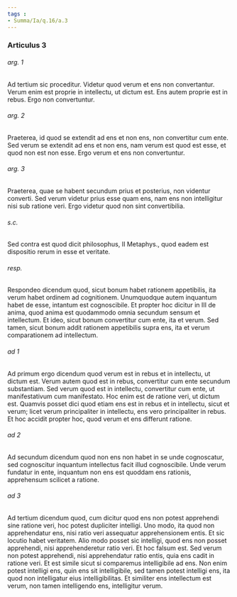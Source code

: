 ```yaml
---
tags : 
- Summa/Ia/q.16/a.3
---
```


### Articulus 3

###### arg. 1
Ad tertium sic proceditur. Videtur quod verum et ens non convertantur. Verum enim est proprie in intellectu, ut dictum est. Ens autem proprie est in rebus. Ergo non convertuntur.

###### arg. 2
Praeterea, id quod se extendit ad ens et non ens, non convertitur cum ente. Sed verum se extendit ad ens et non ens, nam verum est quod est esse, et quod non est non esse. Ergo verum et ens non convertuntur.

###### arg. 3
Praeterea, quae se habent secundum prius et posterius, non videntur converti. Sed verum videtur prius esse quam ens, nam ens non intelligitur nisi sub ratione veri. Ergo videtur quod non sint convertibilia.

###### s.c.
Sed contra est quod dicit philosophus, II Metaphys., quod eadem est dispositio rerum in esse et veritate.

###### resp.
Respondeo dicendum quod, sicut bonum habet rationem appetibilis, ita verum habet ordinem ad cognitionem. Unumquodque autem inquantum habet de esse, intantum est cognoscibile. Et propter hoc dicitur in III de anima, quod anima est quodammodo omnia secundum sensum et intellectum. Et ideo, sicut bonum convertitur cum ente, ita et verum. Sed tamen, sicut bonum addit rationem appetibilis supra ens, ita et verum comparationem ad intellectum.

###### ad 1
Ad primum ergo dicendum quod verum est in rebus et in intellectu, ut dictum est. Verum autem quod est in rebus, convertitur cum ente secundum substantiam. Sed verum quod est in intellectu, convertitur cum ente, ut manifestativum cum manifestato. Hoc enim est de ratione veri, ut dictum est. Quamvis posset dici quod etiam ens est in rebus et in intellectu, sicut et verum; licet verum principaliter in intellectu, ens vero principaliter in rebus. Et hoc accidit propter hoc, quod verum et ens differunt ratione.

###### ad 2
Ad secundum dicendum quod non ens non habet in se unde cognoscatur, sed cognoscitur inquantum intellectus facit illud cognoscibile. Unde verum fundatur in ente, inquantum non ens est quoddam ens rationis, apprehensum scilicet a ratione.

###### ad 3
Ad tertium dicendum quod, cum dicitur quod ens non potest apprehendi sine ratione veri, hoc potest dupliciter intelligi. Uno modo, ita quod non apprehendatur ens, nisi ratio veri assequatur apprehensionem entis. Et sic locutio habet veritatem. Alio modo posset sic intelligi, quod ens non posset apprehendi, nisi apprehenderetur ratio veri. Et hoc falsum est. Sed verum non potest apprehendi, nisi apprehendatur ratio entis, quia ens cadit in ratione veri. Et est simile sicut si comparemus intelligibile ad ens. Non enim potest intelligi ens, quin ens sit intelligibile, sed tamen potest intelligi ens, ita quod non intelligatur eius intelligibilitas. Et similiter ens intellectum est verum, non tamen intelligendo ens, intelligitur verum.

